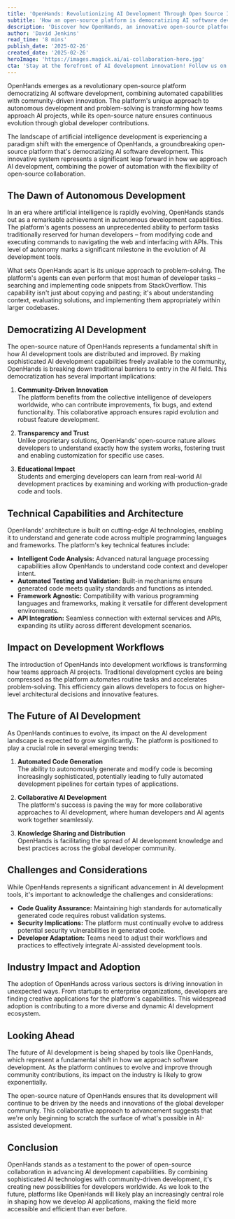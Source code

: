 ```yaml
---
title: 'OpenHands: Revolutionizing AI Development Through Open Source Innovation'
subtitle: 'How an open-source platform is democratizing AI software development'
description: 'Discover how OpenHands, an innovative open-source platform, is transforming AI software development. By merging automation with open-source collaboration, it ushers in a new era of democratized AI development. Explore its autonomous capabilities and impact on the AI development landscape.'
author: 'David Jenkins'
read_time: '8 mins'
publish_date: '2025-02-26'
created_date: '2025-02-26'
heroImage: 'https://images.magick.ai/ai-collaboration-hero.jpg'
cta: 'Stay at the forefront of AI development innovation! Follow us on LinkedIn for regular updates on OpenHands and other groundbreaking technologies shaping the future of software development.'
---
```


OpenHands emerges as a revolutionary open-source platform democratizing AI software development, combining automated capabilities with community-driven innovation. The platform's unique approach to autonomous development and problem-solving is transforming how teams approach AI projects, while its open-source nature ensures continuous evolution through global developer contributions.

The landscape of artificial intelligence development is experiencing a paradigm shift with the emergence of OpenHands, a groundbreaking open-source platform that's democratizing AI software development. This innovative system represents a significant leap forward in how we approach AI development, combining the power of automation with the flexibility of open-source collaboration.

## The Dawn of Autonomous Development

In an era where artificial intelligence is rapidly evolving, OpenHands stands out as a remarkable achievement in autonomous development capabilities. The platform's agents possess an unprecedented ability to perform tasks traditionally reserved for human developers – from modifying code and executing commands to navigating the web and interfacing with APIs. This level of autonomy marks a significant milestone in the evolution of AI development tools.

What sets OpenHands apart is its unique approach to problem-solving. The platform's agents can even perform that most human of developer tasks – searching and implementing code snippets from StackOverflow. This capability isn't just about copying and pasting; it's about understanding context, evaluating solutions, and implementing them appropriately within larger codebases.

## Democratizing AI Development

The open-source nature of OpenHands represents a fundamental shift in how AI development tools are distributed and improved. By making sophisticated AI development capabilities freely available to the community, OpenHands is breaking down traditional barriers to entry in the AI field. This democratization has several important implications:

1. **Community-Driven Innovation**  
   The platform benefits from the collective intelligence of developers worldwide, who can contribute improvements, fix bugs, and extend functionality. This collaborative approach ensures rapid evolution and robust feature development.

2. **Transparency and Trust**  
   Unlike proprietary solutions, OpenHands' open-source nature allows developers to understand exactly how the system works, fostering trust and enabling customization for specific use cases.

3. **Educational Impact**  
   Students and emerging developers can learn from real-world AI development practices by examining and working with production-grade code and tools.

## Technical Capabilities and Architecture

OpenHands' architecture is built on cutting-edge AI technologies, enabling it to understand and generate code across multiple programming languages and frameworks. The platform's key technical features include:

- **Intelligent Code Analysis:** Advanced natural language processing capabilities allow OpenHands to understand code context and developer intent.
- **Automated Testing and Validation:** Built-in mechanisms ensure generated code meets quality standards and functions as intended.
- **Framework Agnostic:** Compatibility with various programming languages and frameworks, making it versatile for different development environments.
- **API Integration:** Seamless connection with external services and APIs, expanding its utility across different development scenarios.

## Impact on Development Workflows

The introduction of OpenHands into development workflows is transforming how teams approach AI projects. Traditional development cycles are being compressed as the platform automates routine tasks and accelerates problem-solving. This efficiency gain allows developers to focus on higher-level architectural decisions and innovative features.

## The Future of AI Development

As OpenHands continues to evolve, its impact on the AI development landscape is expected to grow significantly. The platform is positioned to play a crucial role in several emerging trends:

1. **Automated Code Generation**  
   The ability to autonomously generate and modify code is becoming increasingly sophisticated, potentially leading to fully automated development pipelines for certain types of applications.

2. **Collaborative AI Development**  
   The platform's success is paving the way for more collaborative approaches to AI development, where human developers and AI agents work together seamlessly.

3. **Knowledge Sharing and Distribution**  
   OpenHands is facilitating the spread of AI development knowledge and best practices across the global developer community.

## Challenges and Considerations

While OpenHands represents a significant advancement in AI development tools, it's important to acknowledge the challenges and considerations:

- **Code Quality Assurance:** Maintaining high standards for automatically generated code requires robust validation systems.
- **Security Implications:** The platform must continually evolve to address potential security vulnerabilities in generated code.
- **Developer Adaptation:** Teams need to adjust their workflows and practices to effectively integrate AI-assisted development tools.

## Industry Impact and Adoption

The adoption of OpenHands across various sectors is driving innovation in unexpected ways. From startups to enterprise organizations, developers are finding creative applications for the platform's capabilities. This widespread adoption is contributing to a more diverse and dynamic AI development ecosystem.

## Looking Ahead

The future of AI development is being shaped by tools like OpenHands, which represent a fundamental shift in how we approach software development. As the platform continues to evolve and improve through community contributions, its impact on the industry is likely to grow exponentially.

The open-source nature of OpenHands ensures that its development will continue to be driven by the needs and innovations of the global developer community. This collaborative approach to advancement suggests that we're only beginning to scratch the surface of what's possible in AI-assisted development.

## Conclusion

OpenHands stands as a testament to the power of open-source collaboration in advancing AI development capabilities. By combining sophisticated AI technologies with community-driven development, it's creating new possibilities for developers worldwide. As we look to the future, platforms like OpenHands will likely play an increasingly central role in shaping how we develop AI applications, making the field more accessible and efficient than ever before.